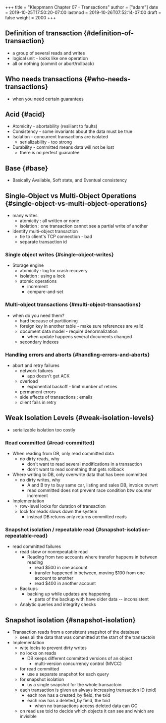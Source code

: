 +++
title = "Kleppmann Chapter 07 - Transactions"
author = ["adam"]
date = 2019-10-25T17:50:20-07:00
lastmod = 2019-10-26T07:52:14-07:00
draft = false
weight = 2000
+++

## Definition of transaction {#definition-of-transaction}

-   a group of several reads and writes
-   logical unit - looks like one operation
-   all or nothing (commit or abort/rollback)


## Who needs transactions {#who-needs-transactions}

-   when you need certain guarantees


## Acid {#acid}

-   Atomicity - abortability (resiliant to faults)
-   Consistency - some invariants about the data must be true
-   Isolation - concurrent transactions are isolated
    -   serializability - too strong
-   Durability - committed means data will not be lost
    -   there is no perfect guarantee


## Base {#base}

-   Basically Available, Soft state, and Eventual consistency


## Single-Object vs Multi-Object Operations {#single-object-vs-multi-object-operations}

-   many writes
    -   atomicity : all written or none
    -   isolation : one transaction cannot see a partial write of another
-   identify multi-object transaction
    -   tie to client's TCP connection - bad
    -   separate transaction id


### Single object writes {#single-object-writes}

-   Storage engine
    -   atomicity : log for crash recovery
    -   isolation : using a lock
    -   atomic operations
        -   increment
        -   compare-and-set


### Multi-object transactions {#multi-object-transactions}

-   when do you need them?
    -   hard because of partitioning
    -   foreign key in another table - make sure references are valid
    -   document data model - require denormalization
        -   when update happens several documents changed
    -   secondary indexes


### Handling errors and aborts {#handling-errors-and-aborts}

-   abort and retry failures
    -   network failures
        -   app doesn't get ACK
    -   overload
        -   exponential backoff - limit number of retries
    -   permanent errors
    -   side effects of transactions : emails
    -   client fails in retry


## Weak Isolation Levels {#weak-isolation-levels}

-   serializable isolation too costly


### Read committed {#read-committed}

-   When reading from DB, only read committed data
    -   no dirty reads, why
        -   don't want to read several modifications in a transaction
        -   don't want to read something that gets rollback
-   Where writing to DB, only overwrite data that has been committed
    -   no dirty writes, why
        -   A and B try to buy same car, listing and sales DB, invoice ovrwrt
        -   read committed does not prevent race condition btw counter increment
-   Implementation
    -   row-level locks for duration of transaction
    -   lock for reads slows down the system
        -   instead DB returns only returns committed reads


### Snapshot isolation / repeatable read {#snapshot-isolation-repeatable-read}

-   read committed failures
    -   read skew or nonrepeatable read
        -   Reading from two accounts where transfer happens in between reading
            -   read $500 in one account
            -   transfer happened in between, moving $100 from one account to another
            -   read $400 in another account
    -   Backups
        -   backing up while updates are happening
            -   parts of the backup with have older data -- inconsistent
    -   Analytic queries and integrity checks


## Snapshot isolation {#snapshot-isolation}

-   Transaction reads from a consistent snapshot of the database
    -   sees all the data that was committed at the start of the transactoin
-   Implementation
    -   wite locks to prevent dirty writes
    -   no locks on reads
        -   DB keeps different committed versions of an object
            -   multi-version concurrency control (MVCC)
    -   for read committed
        -   use a separate snapshot for each query
    -   for snapshot isolation
        -   us a single snapshot for the whole transactoin
    -   each transaction is given an always increasing transaction ID (txid)
        -   each row has a created\_by field, the txid
        -   each row has a deleted\_by field, the txid
            -   when no transactions access deleted data can GC
    -   on read use txid to decide which objects it can see and which are
        invisible
